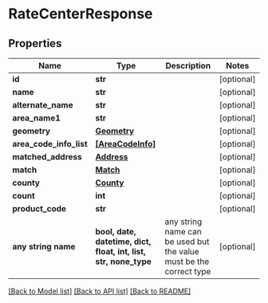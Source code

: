 # RateCenterResponse


## Properties
Name | Type | Description | Notes
------------ | ------------- | ------------- | -------------
**id** | **str** |  | [optional] 
**name** | **str** |  | [optional] 
**alternate_name** | **str** |  | [optional] 
**area_name1** | **str** |  | [optional] 
**geometry** | [**Geometry**](Geometry.md) |  | [optional] 
**area_code_info_list** | [**[AreaCodeInfo]**](AreaCodeInfo.md) |  | [optional] 
**matched_address** | [**Address**](Address.md) |  | [optional] 
**match** | [**Match**](Match.md) |  | [optional] 
**county** | [**County**](County.md) |  | [optional] 
**count** | **int** |  | [optional] 
**product_code** | **str** |  | [optional] 
**any string name** | **bool, date, datetime, dict, float, int, list, str, none_type** | any string name can be used but the value must be the correct type | [optional]

[[Back to Model list]](../README.md#documentation-for-models) [[Back to API list]](../README.md#documentation-for-api-endpoints) [[Back to README]](../README.md)


